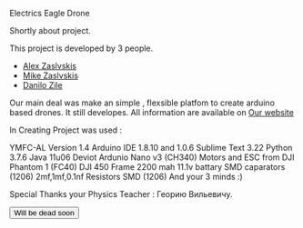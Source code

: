 Electrics Eagle Drone

Shortly about project.

This project is developed by 3 people.

* [Alex Zaslvskis](https://github.com/alex5250)
* [Mike Zaslvskis](https://github.com/misha-dig)
* [Danilo Zile](https://github.com/DekosZero)

Our main deal was make an simple , flexsible platfom to create arduino based drones.
It still developes. All information are available on  [Our website](https://github.com/alex5250)

In Creating Project was used  : 

YMFC-AL Version 1.4 
Arduino IDE 1.8.10 and 1.0.6
Sublime Text 3.22
Python 3.7.6
Java 11u06
Deviot 
Ardunio Nano v3 (CH340)
Motors and ESC from DJI Phantom 1 (FC40)
DJI 450 Frame
2200 mah 11.1v battary
SMD caparators (1206) 2mf,1mf,0.1nf
Resistors SMD (1206)
And your 3 minds :) 

Special Thanks your Physics Teacher :  Георию Вильевичу.



<link rel="stylesheet" href="project.css">

<button class="will_be_dead_soon">
Will be dead soon
</button>
